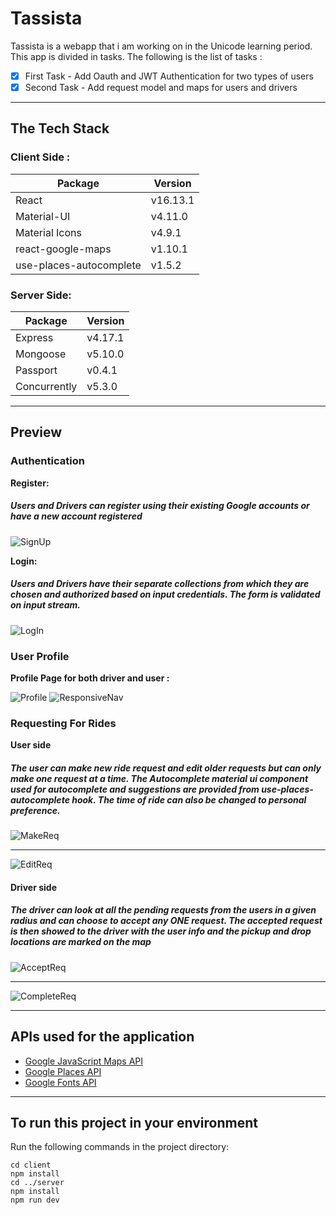 # Tassista  
 Tassista is a webapp that i am working on in the Unicode learning period.
 This app is divided in tasks. The following is the list of tasks :
- [x] First Task - Add Oauth and JWT Authentication for two types of users
- [x] Second Task - Add request model and maps for users and drivers

-------------------------------------------------

## The Tech Stack 

### Client Side :
| Package | Version |
|--------|--------|
| React  | v16.13.1|
| Material-UI |  v4.11.0|
| Material Icons |  v4.9.1|
| react-google-maps |  v1.10.1|
| use-places-autocomplete | v1.5.2|


### Server Side:
| Package | Version |
|--------|--------|
| Express  | v4.17.1|
| Mongoose  |v5.10.0|
| Passport   |v0.4.1|
| Concurrently|  v5.3.0|

---------------------------------------------------------------

## Preview

### Authentication

**Register:**

##### Users and Drivers can register using their existing Google accounts or have a new account registered

![SignUp](./proj_screenshots/signup_screen.jpg)

**Login:**

##### Users and Drivers have their separate collections from which they are chosen and authorized based on input credentials. The form is validated on input stream.

![LogIn](./proj_screenshots/err_login.png) 

### User Profile

**Profile Page for both driver and user :**

 ![Profile](./proj_screenshots/profile.jpg)
 ![ResponsiveNav](./proj_screenshots/navbar_responsive.jpg)

### Requesting For Rides

**User side**
##### The user can make new ride request and edit older requests but can only make one request at a time. The Autocomplete material ui component used for autocomplete and suggestions are provided from use-places-autocomplete hook. The time of ride can also be changed to personal preference.

![MakeReq](./proj_screenshots/book_ride.png)

----------------------------------------------------------

![EditReq](./proj_screenshots/edit_ride.png)

#### Driver side
##### The driver can look at all the pending requests from the users in a given radius and can choose to accept any ONE request. The accepted request is then showed to the driver with the user info and the pickup and drop locations are marked on the map

![AcceptReq](./proj_screenshots/driver_accept.jpg)

-----------------------------------------------------------------

![CompleteReq](./proj_screenshots/req_pg.png)


---------------------------------------------------------------

## APIs used for the application 

- [Google JavaScript Maps API](https://developers.google.com/maps/documentation/javascript/overview) 
- [Google Places API](https://developers.google.com/places/web-service/overview)
- [Google Fonts API](https://fonts.google.com/)

----------------------------------------------------------------------

## To run this project in your environment
Run the following commands in the project directory:

```
cd client
npm install
cd ../server
npm install
npm run dev
```
